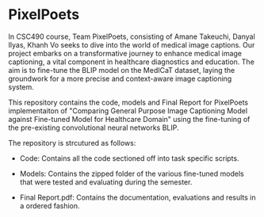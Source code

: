 # PixelPoets

In CSC490 course, Team PixelPoets, consisting of Amane Takeuchi, Danyal Ilyas, Khanh Vo seeks to dive into the world of medical image captions. Our project embarks on a transformative journey to enhance medical image captioning, a vital component in healthcare diagnostics and education. The aim is to fine-tune the BLIP model on the MedICaT dataset, laying the groundwork for a more precise and context-aware image captioning system.

This repository contains the code, models and Final Report for PixelPoets implementaiton of "Comparing General Purpose Image Captioning Model against Fine-tuned Model for Healthcare Domain" using the fine-tuning of the pre-existing convolutional neural networks BLIP. 


The repository is strcutured as follows:

- Code: Contains all the code sectioned off into task specific scripts.

- Models: Contains the zipped folder of the various fine-tuned models that were tested and evaluating during the semester.

- Final Report.pdf: Contains the documentation, evaluations and results in a ordered fashion.

